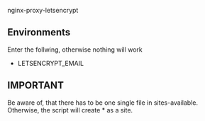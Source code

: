 nginx-proxy-letsencrypt

## Environments
Enter the follwing, otherwise nothing will work
- LETSENCRYPT_EMAIL


## IMPORTANT
Be aware of, that there has to be one single file in sites-available. Otherwise, the script will create * as a site.

